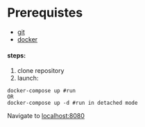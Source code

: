 # Prerequistes
- [git](https://git-scm.com/)
- [docker](https://www.docker.com/)

#### steps:
1. clone repository
2. launch:
```
docker-compose up #run
OR
docker-compose up -d #run in detached mode
```
Navigate to [localhost:8080](localhost:8080)